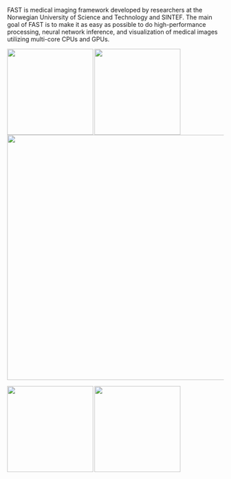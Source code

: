 FAST is medical imaging framework developed by researchers at the Norwegian University of Science and Technology and SINTEF. 
The main goal of FAST is to make it as easy as possible to do high-performance processing, neural network inference, and visualization of medical images utilizing multi-core CPUs and GPUs.


[<img src="https://fast-imaging.github.io/alpha_blending_volume_renderer_CT.jpg" height="200" align="left">](https://fast-imaging.github.io/python-tutorial-mri-ct.html#autotoc_md116) 
[<img src="https://fast-imaging.github.io/rotating_3D.gif" height="200" align="left">](https://fast-imaging.github.io/create_rotating_3D_gif_8py-example.html) 

[<img src="https://fast-imaging.github.io/real_time_line_plotter.jpg" width="570">](https://fast-imaging.github.io/real_time_line_plotter_8py-example.html)

[<img src="https://fast-imaging.github.io/nuclei_segmentation.jpg" height="200" align="left">](https://fast-imaging.github.io/python-tutorial-wsi.html#autotoc_md172) 
[<img src="https://fast-imaging.github.io/open_wsi.jpg" height="200" align="left">](https://fast-imaging.github.io/load_and_display_wsi_8py-example.html)
